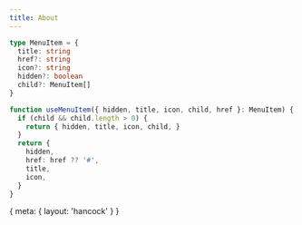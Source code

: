 ```yaml
---
title: About
---
```


```ts
type MenuItem = {
  title: string
  href?: string
  icon?: string
  hidden?: boolean
  child?: MenuItem[]
}
```

```ts
function useMenuItem({ hidden, title, icon, child, href }: MenuItem) {
  if (child && child.length > 0) {
    return { hidden, title, icon, child, }
  }
  return {
    hidden,
    href: href ?? '#',
    title,
    icon,
  }
}
```
<route>
{
  meta: {
    layout: 'hancock'
  }
}
</route>
